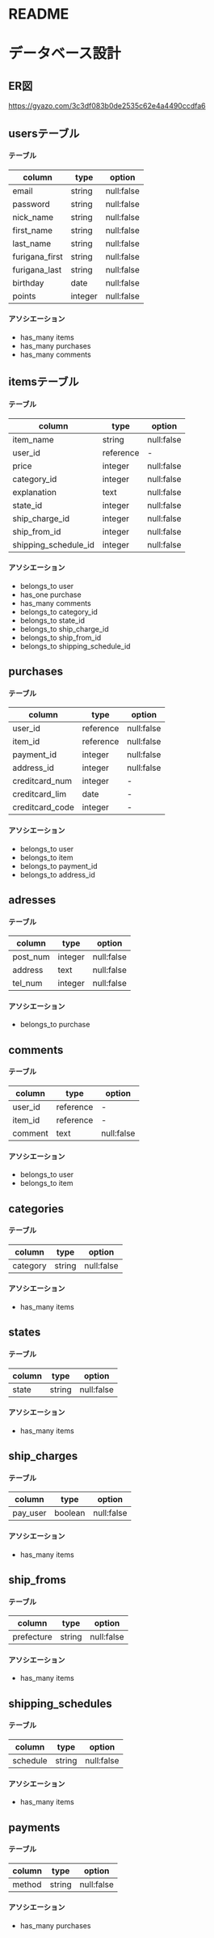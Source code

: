 # README

# データベース設計

## ER図
https://gyazo.com/3c3df083b0de2535c62e4a4490ccdfa6

## usersテーブル
#### テーブル
| column         | type      | option     |
|----------------|-----------|------------|
| email          | string    | null:false |
| password       | string    | null:false |
| nick_name      | string    | null:false |
| first_name     | string    | null:false |
| last_name      | string    | null:false |
| furigana_first | string    | null:false |
| furigana_last  | string    | null:false |
| birthday       | date      | null:false |
| points         | integer   | null:false |

#### アソシエーション
- has_many items
- has_many purchases
- has_many comments

## itemsテーブル
#### テーブル
| column               | type      | option       |
|----------------------|-----------|--------------|
| item_name            | string    | null:false   |
| user_id              | reference | -            |
| price                | integer   | null:false   |
| category_id          | integer   | null:false   |
| explanation          | text      | null:false   |
| state_id             | integer   | null:false   |
| ship_charge_id       | integer   | null:false   |
| ship_from_id         | integer   | null:false   |
| shipping_schedule_id | integer   | null:false   |

#### アソシエーション
- belongs_to user
- has_one purchase
- has_many comments
- belongs_to category_id
- belongs_to state_id
- belongs_to ship_charge_id
- belongs_to ship_from_id
- belongs_to shipping_schedule_id

## purchases
#### テーブル
| column          | type      | option       |
|-----------------|-----------|--------------|
| user_id         | reference | null:false   |
| item_id         | reference | null:false   |
| payment_id      | integer   | null:false   |
| address_id      | integer   | null:false   |
| creditcard_num  | integer   | -            |
| creditcard_lim  | date      | -            |
| creditcard_code | integer   | -            |

#### アソシエーション
- belongs_to user
- belongs_to item
- belongs_to payment_id
- belongs_to address_id

## adresses
#### テーブル
| column    | type      | option        |
|-----------|-----------|---------------|
| post_num  | integer   | null:false    |
| address   | text      | null:false    |
| tel_num   | integer   | null:false    |

#### アソシエーション
- belongs_to purchase

## comments
#### テーブル
| column    | type      | option        |
|-----------|-----------|---------------|
| user_id   | reference | -             |
| item_id   | reference | -             |
| comment   | text      | null:false    |

#### アソシエーション
- belongs_to user
- belongs_to item

## categories
#### テーブル
| column          | type      | option       |
|-----------------|-----------|--------------|
| category        | string    | null:false   |

#### アソシエーション
- has_many items

## states
#### テーブル
| column       | type      | option       |
|--------------|-----------|--------------|
| state        | string    | null:false   |

#### アソシエーション
- has_many items

## ship_charges
#### テーブル
| column     | type      | option       |
|------------|-----------|--------------|
| pay_user   | boolean   | null:false   |

#### アソシエーション
- has_many items

## ship_froms
#### テーブル
| column     | type      | option       |
|------------|-----------|--------------|
| prefecture | string    | null:false   |

#### アソシエーション
- has_many items

## shipping_schedules
#### テーブル
| column     | type      | option       |
|------------|-----------|--------------|
| schedule   | string    | null:false   |

#### アソシエーション
- has_many items

## payments
#### テーブル
| column     | type      | option       |
|------------|-----------|--------------|
| method     | string    | null:false   |

#### アソシエーション
- has_many purchases

